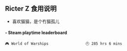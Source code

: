 ## Ricter Z 食用说明
- 喜欢猫猫，是个冇猫孤儿

<!-- steam-box start -->
#### - Steam playtime leaderboard
```text
🎮 World of Warships                 🕘 285 hrs 6 mins
```
<!-- Powered by https://github.com/YouEclipse/steam-box . -->
<!-- steam-box end -->
